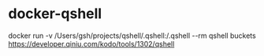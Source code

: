 # docker-qshell
docker run -v /Users/gsh/projects/qshell/.qshell:/.qshell --rm qshell buckets
https://developer.qiniu.com/kodo/tools/1302/qshell
